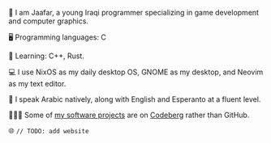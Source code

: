 👋 I am Jaafar, a young Iraqi programmer specializing in game development and computer graphics.

🖥️ Programming languages: C

📖 Learning: C++, Rust.

💻 I use NixOS as my daily desktop OS, GNOME as my desktop, and Neovim as my text editor.

💬 I speak Arabic natively, along with English and Esperanto at a fluent level.

👨🏽‍💻 Some of [my software projects] are on [Codeberg] rather than GitHub.

🌐 `// TODO: add website`

[my software projects]: https://codeberg.org/jaafar
[Codeberg]: https://codeberg.org
